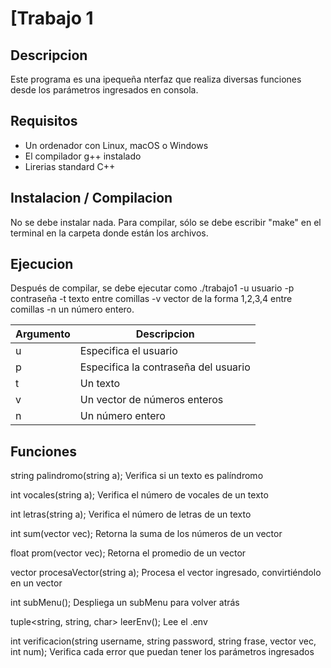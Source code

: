 # [Trabajo 1
## Descripcion
Este programa es una ipequeña nterfaz que realiza diversas funciones desde los parámetros ingresados en consola.

## Requisitos
- Un ordenador con Linux, macOS o Windows
- El compilador g++ instalado
- Lirerias standard C++


## Instalacion / Compilacion
No se debe instalar nada. Para compilar, sólo se debe escribir "make" en el terminal en la carpeta donde están los archivos.

## Ejecucion
Después de compilar, se debe ejecutar como ./trabajo1 -u usuario -p contraseña -t texto entre comillas -v vector de la forma 1,2,3,4 entre comillas -n un número entero.

| Argumento | Descripcion |
| -------- | ----------- |
| u | Especifica el usuario |
| p | Especifica la contraseña del usuario |
| t | Un texto |
| v | Un vector de números enteros |
| n | Un número entero |

## Funciones
string palindromo(string a); 
Verifica si un texto es palíndromo 

int vocales(string a);
Verifica el número de vocales de un texto

int letras(string a);
Verifica el número de letras de un texto 

int sum(vector<int> vec);
Retorna la suma de los números de un vector

float prom(vector<int> vec);
Retorna el promedio de un vector

vector<int> procesaVector(string a);
Procesa el vector ingresado, convirtiéndolo en un vector 

int subMenu();
Despliega un subMenu para volver atrás

tuple<string, string, char> leerEnv();
Lee el .env

int verificacion(string username, string password, string frase, vector<int> vec, int num);
Verifica cada error que puedan tener los parámetros ingresados